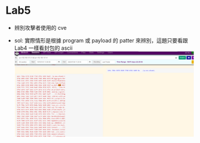 # Lab5
* 辨別攻擊者使用的 cve

* sol: 實際情形是根據 program 或 payload 的 patter 來辨別，這題只要看跟 Lab4 一樣看封包的 ascii
![image](cve.png)
